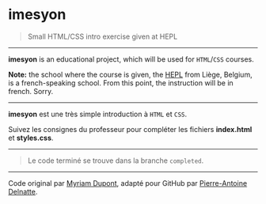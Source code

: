 # imesyon

> Small HTML/CSS intro exercise given at HEPL

* * *

**imesyon** is an educational project, which will be used for `HTML`/`CSS` courses.

**Note:** the school where the course is given, the [HEPL](http://www.provincedeliege.be/hauteecole) from Liège, Belgium, is a french-speaking school. From this point, the instruction will be in french. Sorry.

* * *

**imesyon** est une très simple introduction à `HTML` et `CSS`.

Suivez les consignes du professeur pour compléter les fichiers **index.html** et **styles.css**.

* * *

> Le code terminé se trouve dans la branche `completed`.

* * *

Code original par [Myriam Dupont](https://github.com/myriamdupont), adapté pour GitHub par [Pierre-Antoine Delnatte](https://github.com/leny).
